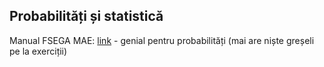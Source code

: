 ## Probabilități și statistică

Manual FSEGA MAE: [link](https://github.com/andrea-muresan/UBB-FSEGA-IE-ID/blob/main/Anul_1/Semestrul_1/Matematici_Aplicate_in_Economie/SilabusMAE_Sem1_2023-2024.pdf) - genial pentru probabilități (mai are niște greșeli pe la exerciții)


